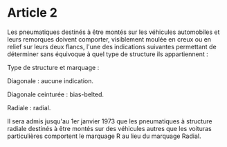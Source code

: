 # Article 2

Les pneumatiques destinés à être montés sur les véhicules automobiles et leurs remorques doivent comporter, visiblement moulée en creux ou en relief sur leurs deux flancs, l'une des indications suivantes permettant de déterminer sans équivoque à quel type de structure ils appartiennent :

Type de structure et marquage :

Diagonale : aucune indication.

Diagonale ceinturée : bias-belted.

Radiale : radial.

Il sera admis jusqu'au 1er janvier 1973 que les pneumatiques à structure radiale destinés à être montés sur des véhicules autres que les voituras particulières comportent le marquage R au lieu du marquage Radial.
